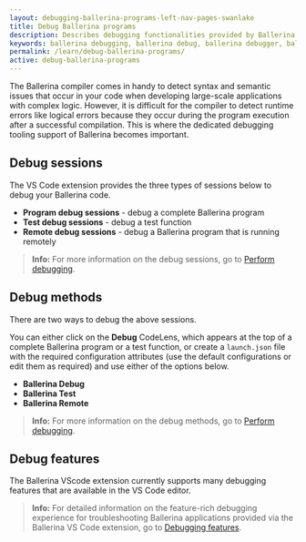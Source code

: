 ```yaml
---
layout: debugging-ballerina-programs-left-nav-pages-swanlake
title: Debug Ballerina programs
description: Describes debugging functionalities provided by Ballerina in Visual Studio Code.  
keywords: ballerina debugging, ballerina debug, ballerina debugger, ballerina vscode
permalink: /learn/debug-ballerina-programs/
active: debug-ballerina-programs
---
```


The Ballerina compiler comes in handy to detect syntax and semantic issues that occur in your code when developing large-scale applications with complex logic. However, it is difficult for the compiler to detect runtime errors like logical errors because they occur during the program execution after a successful compilation. This is where the dedicated debugging tooling support of Ballerina becomes important.

## Debug sessions

The VS Code extension provides the three types of sessions below to debug your Ballerina code.

- **Program debug sessions** - debug a complete Ballerina program
- **Test debug sessions** - debug a test function
- **Remote debug sessions** - debug a Ballerina program that is running remotely 

>**Info:** For more information on the debug sessions, go to <a href="https://wso2.com/ballerina/vscode/docs/debug-the-code/perform-debugging/" target="_blank">Perform debugging</a>.

## Debug methods

There are two ways to debug the above sessions. 

You can either click on the **Debug** CodeLens, which appears at the top of a complete Ballerina program or a test function, or create a `launch.json` file with the required configuration attributes (use the default configurations or edit them as required) and use either of the options below.

- **Ballerina Debug**
- **Ballerina Test**
- **Ballerina Remote** 

>**Info:** For more information on the debug methods, go to <a href="https://wso2.com/ballerina/vscode/docs/debug-the-code/perform-debugging/" target="_blank">Perform debugging</a>.

## Debug features

The Ballerina VScode extension currently supports many debugging features that are available in the VS Code editor.

>**Info:** For detailed information on the feature-rich debugging experience for troubleshooting Ballerina applications provided via the Ballerina VS Code extension, go to <a href="https://wso2.com/ballerina/vscode/docs/debug-the-code/debugging-features" target="_blank">Debugging features</a>.
